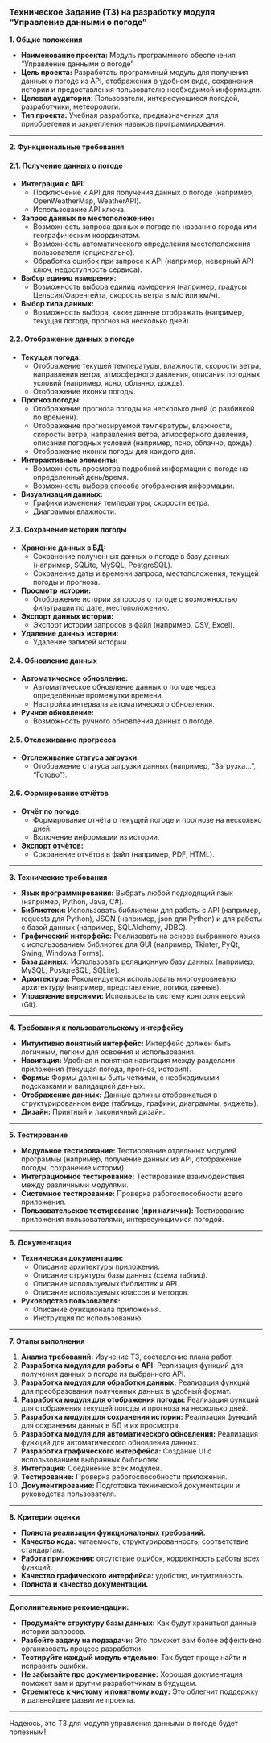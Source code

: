 ### **Техническое Задание (ТЗ) на разработку модуля “Управление данными о погоде”**

**1. Общие положения**

- **Наименование проекта:** Модуль программного обеспечения “Управление данными о погоде”
- **Цель проекта:** Разработать программный модуль для получения данных о погоде из API, отображения в удобном виде, сохранения истории и предоставления пользователю необходимой информации.
- **Целевая аудитория:** Пользователи, интересующиеся погодой, разработчики, метеорологи.
- **Тип проекта:** Учебная разработка, предназначенная для приобретения и закрепления навыков программирования.

---

**2. Функциональные требования**

#### **2.1. Получение данных о погоде**

- **Интеграция с API:**
    - Подключение к API для получения данных о погоде (например, OpenWeatherMap, WeatherAPI).
    - Использование API ключа.
- **Запрос данных по местоположению:**
    - Возможность запроса данных о погоде по названию города или географическим координатам.
    - Возможность автоматического определения местоположения пользователя (опционально).
    - Обработка ошибок при запросе к API (например, неверный API ключ, недоступность сервиса).
- **Выбор единиц измерения:**
    - Возможность выбора единиц измерения (например, градусы Цельсия/Фаренгейта, скорость ветра в м/с или км/ч).
- **Выбор типа данных:**
    - Возможность выбора, какие данные отображать (например, текущая погода, прогноз на несколько дней).

#### **2.2. Отображение данных о погоде**

- **Текущая погода:**
    - Отображение текущей температуры, влажности, скорости ветра, направления ветра, атмосферного давления, описания погодных условий (например, ясно, облачно, дождь).
    - Отображение иконки погоды.
- **Прогноз погоды:**
    - Отображение прогноза погоды на несколько дней (с разбивкой по времени).
    - Отображение прогнозируемой температуры, влажности, скорости ветра, направления ветра, атмосферного давления, описания погодных условий (например, ясно, облачно, дождь).
    - Отображение иконки погоды для каждого дня.
- **Интерактивные элементы:**
    - Возможность просмотра подробной информации о погоде на определенный день/время.
    - Возможность выбора способа отображения информации.
- **Визуализация данных:**
    - Графики изменения температуры, скорости ветра.
    - Диаграммы влажности.

#### **2.3. Сохранение истории погоды**

- **Хранение данных в БД:**
    - Сохранение полученных данных о погоде в базу данных (например, SQLite, MySQL, PostgreSQL).
    - Сохранение даты и времени запроса, местоположения, текущей погоды и прогноза.
- **Просмотр истории:**
    - Отображение истории запросов о погоде с возможностью фильтрации по дате, местоположению.
- **Экспорт данных истории:**
    - Экспорт истории запросов в файл (например, CSV, Excel).
- **Удаление данных истории:**
    - Удаление записей истории.

#### **2.4. Обновление данных**

- **Автоматическое обновление:**
    - Автоматическое обновление данных о погоде через определённые промежутки времени.
    - Настройка интервала автоматического обновления.
- **Ручное обновление:**
    - Возможность ручного обновления данных о погоде.

#### **2.5. Отслеживание прогресса**

- **Отслеживание статуса загрузки:**
    - Отображение статуса загрузки данных (например, “Загрузка…”, “Готово”).

#### **2.6. Формирование отчётов**

- **Отчёт по погоде:**
    - Формирование отчёта о текущей погоде и прогнозе на несколько дней.
    - Включение информации из истории.
- **Экспорт отчётов:**
    - Сохранение отчётов в файл (например, PDF, HTML).

---

**3. Технические требования**

- **Язык программирования:** Выбрать любой подходящий язык (например, Python, Java, C#).
- **Библиотеки:** Использовать библиотеки для работы с API (например, requests для Python), JSON (например, json для Python) и для работы с базой данных (например, SQLAlchemy, JDBC).
- **Графический интерфейс:** Реализовать на основе выбранного языка с использованием библиотек для GUI (например, Tkinter, PyQt, Swing, Windows Forms).
- **База данных:** Использовать реляционную базу данных (например, MySQL, PostgreSQL, SQLite).
- **Архитектура:** Рекомендуется использовать многоуровневую архитектуру (например, представление, логика, данные).
- **Управление версиями:** Использовать систему контроля версий (Git).

---

**4. Требования к пользовательскому интерфейсу**

- **Интуитивно понятный интерфейс:** Интерфейс должен быть логичным, легким для освоения и использования.
- **Навигация:** Удобная и понятная навигация между разделами приложения (текущая погода, прогноз, история).
- **Формы:** Формы должны быть четкими, с необходимыми подсказками и валидацией данных.
- **Отображение данных:** Данные должны отображаться в структурированном виде (таблицы, графики, диаграммы, виджеты).
- **Дизайн:** Приятный и лаконичный дизайн.

---

**5. Тестирование**

- **Модульное тестирование:** Тестирование отдельных модулей программы (например, получение данных из API, отображение погоды, сохранение истории).
- **Интеграционное тестирование:** Тестирование взаимодействия между различными модулями.
- **Системное тестирование:** Проверка работоспособности всего приложения.
- **Пользовательское тестирование (при наличии):** Тестирование приложения пользователями, интересующимися погодой.

---

**6. Документация**

- **Техническая документация:**
    - Описание архитектуры приложения.
    - Описание структуры базы данных (схема таблиц).
    - Описание используемых библиотек и API.
    - Описание используемых классов и методов.
- **Руководство пользователя:**
    - Описание функционала приложения.
    - Инструкция по использованию.

---

**7. Этапы выполнения**

1. **Анализ требований:** Изучение ТЗ, составление плана работ.
2. **Разработка модуля для работы с API:** Реализация функций для получения данных о погоде из выбранного API.
3. **Разработка модуля для обработки данных:** Реализация функций для преобразования полученных данных в удобный формат.
4. **Разработка модуля для отображения погоды:** Реализация функций для отображения текущей погоды и прогноза на несколько дней.
5. **Разработка модуля для сохранения истории:** Реализация функций для сохранения данных в БД и их просмотра.
6. **Разработка модуля для автоматического обновления:** Реализация функций для автоматического обновления данных.
7. **Разработка графического интерфейса:** Создание UI с использованием выбранных библиотек.
8. **Интеграция:** Соединение всех модулей.
9. **Тестирование:** Проверка работоспособности приложения.
10. **Документирование:** Подготовка технической документации и руководства пользователя.

---

**8. Критерии оценки**

- **Полнота реализации функциональных требований.**
- **Качество кода:** читаемость, структурированность, соответствие стандартам.
- **Работа приложения:** отсутствие ошибок, корректность работы всех функций.
- **Качество графического интерфейса:** удобство, интуитивность.
- **Полнота и качество документации.**

---

**Дополнительные рекомендации:**

- **Продумайте структуру базы данных:** Как будут храниться данные истории запросов.
- **Разбейте задачу на подзадачи:** Это поможет вам более эффективно организовать процесс разработки.
- **Тестируйте каждый модуль отдельно:** Так будет проще найти и исправить ошибки.
- **Не забывайте про документирование:** Хорошая документация поможет вам и другим разработчикам в будущем.
- **Стремитесь к чистому и понятному коду:** Это облегчит поддержку и дальнейшее развитие проекта.

---

Надеюсь, это ТЗ для модуля управления данными о погоде будет полезным!
